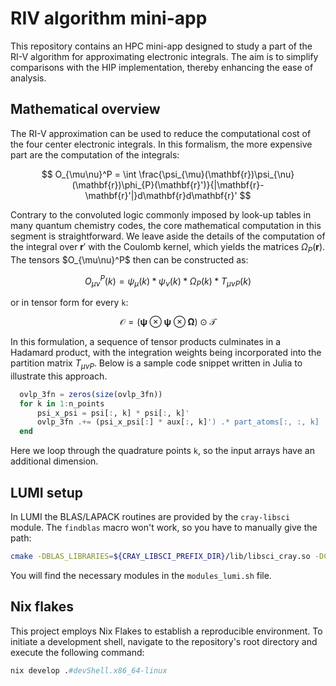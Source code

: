 # RIV algorithm mini-app

This repository contains an HPC mini-app designed to study a part of the RI-V algorithm for approximating electronic integrals. The aim is to simplify comparisons with the HIP implementation, thereby enhancing the ease of analysis.

## Mathematical overview

The RI-V approximation can be used to reduce the computational cost of the four center electronic integrals. In this formalism, the more expensive part are the computation of the integrals:

$$
  O_{\mu\nu}^P = \int \frac{\psi_{\mu}(\mathbf{r})\psi_{\nu}(\mathbf{r})\phi_{P}(\mathbf{r}')}{|\mathbf{r}-\mathbf{r}'|}d\mathbf{r}d\mathbf{r}'
$$

Contrary to the convoluted logic commonly imposed by look-up tables in many quantum chemistry codes, the core mathematical computation in this segment is straightforward. We leave aside the details of the computation of the integral over $\mathbf{r}'$ with the Coulomb kernel, which yields the matrices $\Omega_P(\mathbf{r})$. The tensors $O_{\mu\nu}^P\$ then can be constructed as:

$$
  O_{\mu\nu}^P(k) = \psi_{\mu}(k) * \psi_{\nu}(k) * \Omega_P(k) * T_{\mu\nu P}(k)
$$

or in tensor form for every `k`:

$$
  \mathcal{O} = (\boldsymbol{\psi} \otimes \boldsymbol{\psi} \otimes \mathbf{\Omega}) \odot \mathcal{T}
$$

In this formulation, a sequence of tensor products culminates in a Hadamard product, with the integration weights being incorporated into the partition matrix $T_{\mu\nu P}$​. Below is a sample code snippet written in Julia to illustrate this approach.

```julia
  ovlp_3fn = zeros(size(ovlp_3fn))
  for k in 1:n_points
      psi_x_psi = psi[:, k] * psi[:, k]'
      ovlp_3fn .+= (psi_x_psi[:] * aux[:, k]') .* part_atoms[:, :, k]
  end
```

Here we loop through the quadrature points `k`, so the input arrays have an additional dimension.

## LUMI setup

In LUMI the BLAS/LAPACK routines are provided by the `cray-libsci` module. The `findblas` macro won't work, so you have to manually give the path:

```bash
cmake -DBLAS_LIBRARIES=${CRAY_LIBSCI_PREFIX_DIR}/lib/libsci_cray.so -DCMAKE_BUILD_TYPE=Release ..
```

You will find the necessary modules in the `modules_lumi.sh` file.

## Nix flakes

This project employs Nix Flakes to establish a reproducible environment. To initiate a development shell, navigate to the repository's root directory and execute the following command:

```nix
nix develop .#devShell.x86_64-linux
```
